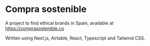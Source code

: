 # Compra sostenible

A project to find ethical brands in Spain, available at https://comprasostenible.co

Written using Next.js, Airtable, React, Typescript and Tailwind CSS.
